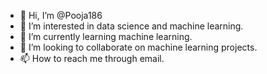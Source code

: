 - 👋 Hi, I’m @Pooja186
- 👀 I’m interested in data science and machine learning.
- 🌱 I’m currently learning machine learning.
- 💞️ I’m looking to collaborate on machine learning projects.
- 📫 How to reach me through email.

<!---
Pooja186/Pooja186 is a ✨ special ✨ repository because its `README.md` (this file) appears on your GitHub profile.
You can click the Preview link to take a look at your changes.
--->
